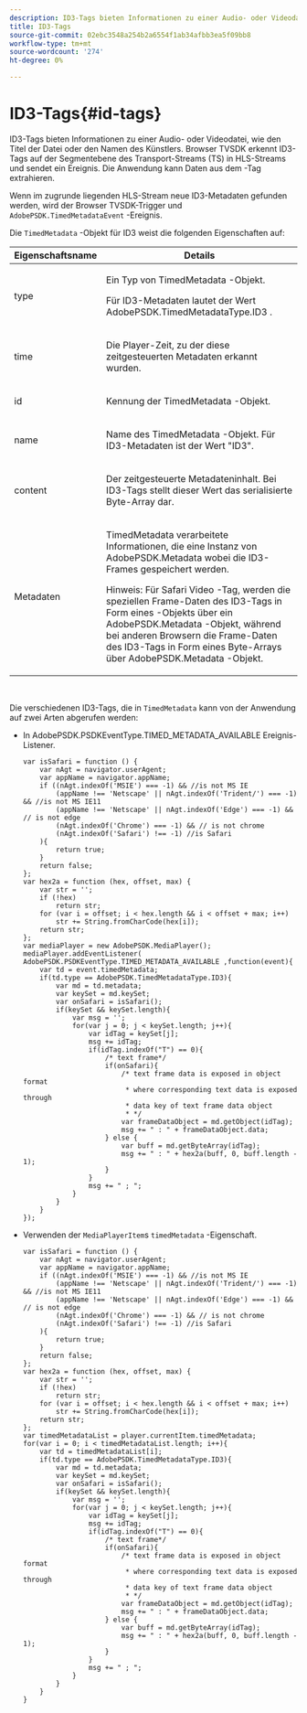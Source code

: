 ```yaml
---
description: ID3-Tags bieten Informationen zu einer Audio- oder Videodatei, wie den Titel der Datei oder den Namen des Künstlers. Browser TVSDK erkennt ID3-Tags auf der Segmentebene des Transport-Streams (TS) in HLS-Streams und sendet ein Ereignis. Die Anwendung kann Daten aus dem -Tag extrahieren.
title: ID3-Tags
source-git-commit: 02ebc3548a254b2a6554f1ab34afbb3ea5f09bb8
workflow-type: tm+mt
source-wordcount: '274'
ht-degree: 0%

---
```


# ID3-Tags{#id-tags}

ID3-Tags bieten Informationen zu einer Audio- oder Videodatei, wie den Titel der Datei oder den Namen des Künstlers. Browser TVSDK erkennt ID3-Tags auf der Segmentebene des Transport-Streams (TS) in HLS-Streams und sendet ein Ereignis. Die Anwendung kann Daten aus dem -Tag extrahieren.

Wenn im zugrunde liegenden HLS-Stream neue ID3-Metadaten gefunden werden, wird der Browser TVSDK-Trigger und `AdobePSDK.TimedMetadataEvent` -Ereignis.

Die `TimedMetadata` -Objekt für ID3 weist die folgenden Eigenschaften auf:

<table id="table_6C61886187FB44B4B9821E4B00200018"> 
 <thead> 
  <tr> 
   <th colname="col1" class="entry"> Eigenschaftsname </th> 
   <th colname="col2" class="entry"> Details </th> 
  </tr> 
 </thead>
 <tbody> 
  <tr> 
   <td colname="col1"> <p> <span class="codeph"> type </span> </p> </td> 
   <td colname="col2"> <p>Ein Typ von <span class="codeph"> TimedMetadata </span> -Objekt. </p> <p>Für ID3-Metadaten lautet der Wert <span class="codeph"> AdobePSDK.TimedMetadataType.ID3 </span>. </p> </td> 
  </tr> 
  <tr> 
   <td colname="col1"> <p> <span class="codeph"> time </span> </p> </td> 
   <td colname="col2"> <p> Die Player-Zeit, zu der diese zeitgesteuerten Metadaten erkannt wurden. </p> </td> 
  </tr> 
  <tr> 
   <td colname="col1"> <p> <span class="codeph"> id </span> </p> </td> 
   <td colname="col2"> <p>Kennung der <span class="codeph"> TimedMetadata </span> -Objekt. </p> </td> 
  </tr> 
  <tr> 
   <td colname="col1"> <p> <span class="codeph"> name </span> </p> </td> 
   <td colname="col2"> <p>Name des <span class="codeph"> TimedMetadata </span> -Objekt. Für ID3-Metadaten ist der Wert "ID3". </p> </td> 
  </tr> 
  <tr> 
   <td colname="col1"> <p> <span class="codeph"> content </span> </p> </td> 
   <td colname="col2"> <p>Der zeitgesteuerte Metadateninhalt. Bei ID3-Tags stellt dieser Wert das serialisierte Byte-Array dar. </p> </td> 
  </tr> 
  <tr> 
   <td colname="col1"> <p> <span class="codeph"> Metadaten </span> </p> </td> 
   <td colname="col2"> <p> <span class="codeph"> TimedMetadata </span> verarbeitete Informationen, die eine Instanz von <span class="codeph"> AdobePSDK.Metadata </span> wobei die ID3-Frames gespeichert werden. </p> <p> <p>Hinweis: Für Safari <span class="codeph"> Video </span> -Tag, werden die speziellen Frame-Daten des ID3-Tags in Form eines -Objekts über ein <span class="codeph"> AdobePSDK.Metadata </span> -Objekt, während bei anderen Browsern die Frame-Daten des ID3-Tags in Form eines Byte-Arrays über <span class="codeph"> AdobePSDK.Metadata </span> -Objekt. </p> </p> </td> 
  </tr> 
 </tbody> 
</table>

&#x200B;

Die verschiedenen ID3-Tags, die in `TimedMetadata` kann von der Anwendung auf zwei Arten abgerufen werden:

* In AdobePSDK.PSDKEventType.TIMED_METADATA_AVAILABLE Ereignis-Listener.

  ```
  var isSafari = function () { 
      var nAgt = navigator.userAgent; 
      var appName = navigator.appName; 
      if ((nAgt.indexOf('MSIE') === -1) && //is not MS IE 
          (appName !== 'Netscape' || nAgt.indexOf('Trident/') === -1) && //is not MS IE11 
          (appName !== 'Netscape' || nAgt.indexOf('Edge') === -1) && // is not edge 
          (nAgt.indexOf('Chrome') === -1) && // is not chrome 
          (nAgt.indexOf('Safari') !== -1) //is Safari 
      ){ 
          return true; 
      } 
      return false; 
  }; 
  var hex2a = function (hex, offset, max) { 
      var str = ''; 
      if (!hex) 
          return str; 
      for (var i = offset; i < hex.length && i < offset + max; i++) 
          str += String.fromCharCode(hex[i]); 
      return str; 
  }; 
  var mediaPlayer = new AdobePSDK.MediaPlayer(); 
  mediaPlayer.addEventListener( AdobePSDK.PSDKEventType.TIMED_METADATA_AVAILABLE ,function(event){ 
      var td = event.timedMetadata; 
      if(td.type == AdobePSDK.TimedMetadataType.ID3){ 
          var md = td.metadata; 
          var keySet = md.keySet; 
          var onSafari = isSafari(); 
          if(keySet && keySet.length){ 
              var msg = ''; 
              for(var j = 0; j < keySet.length; j++){ 
                  var idTag = keySet[j]; 
                  msg += idTag; 
                  if(idTag.indexOf("T") == 0){ 
                      /* text frame*/ 
                      if(onSafari){ 
                          /* text frame data is exposed in object format 
                           * where corresponding text data is exposed through 
                           * data key of text frame data object 
                           * */ 
                          var frameDataObject = md.getObject(idTag); 
                          msg += " : " + frameDataObject.data; 
                      } else { 
                          var buff = md.getByteArray(idTag); 
                          msg += " : " + hex2a(buff, 0, buff.length - 1); 
                      } 
                  } 
                  msg += " ; "; 
              } 
          } 
      } 
  }); 
  ```

* Verwenden der `MediaPlayerItem`s `timedMetadata` -Eigenschaft.

  ```
  var isSafari = function () { 
      var nAgt = navigator.userAgent; 
      var appName = navigator.appName; 
      if ((nAgt.indexOf('MSIE') === -1) && //is not MS IE 
          (appName !== 'Netscape' || nAgt.indexOf('Trident/') === -1) && //is not MS IE11 
          (appName !== 'Netscape' || nAgt.indexOf('Edge') === -1) && // is not edge 
          (nAgt.indexOf('Chrome') === -1) && // is not chrome 
          (nAgt.indexOf('Safari') !== -1) //is Safari 
      ){ 
          return true; 
      } 
      return false; 
  }; 
  var hex2a = function (hex, offset, max) { 
      var str = ''; 
      if (!hex) 
          return str; 
      for (var i = offset; i < hex.length && i < offset + max; i++) 
          str += String.fromCharCode(hex[i]); 
      return str; 
  }; 
  var timedMetadataList = player.currentItem.timedMetadata; 
  for(var i = 0; i < timedMetadataList.length; i++){ 
      var td = timedMetadataList[i]; 
      if(td.type == AdobePSDK.TimedMetadataType.ID3){ 
          var md = td.metadata; 
          var keySet = md.keySet; 
          var onSafari = isSafari(); 
          if(keySet && keySet.length){ 
              var msg = ''; 
              for(var j = 0; j < keySet.length; j++){ 
                  var idTag = keySet[j]; 
                  msg += idTag; 
                  if(idTag.indexOf("T") == 0){ 
                      /* text frame*/ 
                      if(onSafari){ 
                          /* text frame data is exposed in object format 
                           * where corresponding text data is exposed through 
                           * data key of text frame data object 
                           * */ 
                          var frameDataObject = md.getObject(idTag); 
                          msg += " : " + frameDataObject.data; 
                      } else { 
                          var buff = md.getByteArray(idTag); 
                          msg += " : " + hex2a(buff, 0, buff.length - 1); 
                      } 
                  } 
                  msg += " ; "; 
              } 
          } 
      } 
  } 
  ```
